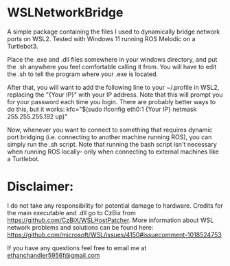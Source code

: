 # WSLNetworkBridge
A simple package containing the files I used to dynamically bridge network ports on WSL2. Tested with Windows 11 running ROS Melodic on a Turtlebot3.

Place the .exe and .dll files somewhere in your windows directory, and put the .sh anywhere you feel comfortable calling it from.
You will have to edit the .sh to tell the program where your .exe is located.

After that, you will want to add the following line to your ~/.profile in WSL2, replacing the "{Your IP}" with your IP address.
Note that this will prompt you for your password each time you login. 
There are probably better ways to do this, but it works:
kfc="$(sudo ifconfig eth0:1 {Your IP} netmask 255.255.255.192 up)"

Now, whenever you want to connect to something that requires dynamic port bridging (i.e. connecting to another machine running ROS), you can simply run the .sh script. 
Note that running the bash script isn't necessary when running ROS locally- only when connecting to external machines like a Turtlebot.

# Disclaimer: 
I do not take any responsibility for potential damage to hardware.
Credits for the main executable and .dll go to CzBix from https://github.com/CzBiX/WSLHostPatcher. 
More information about WSL network problems and solutions can be found here: https://github.com/microsoft/WSL/issues/4150#issuecomment-1018524753

If you have any questions feel free to email me at ethanchandler5956f@gmail.com
